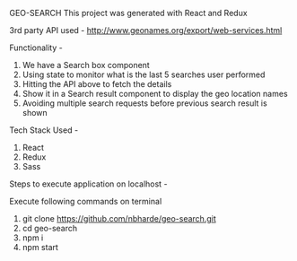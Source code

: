 GEO-SEARCH
This project was generated with React and Redux


3rd party API used - 
http://www.geonames.org/export/web-services.html


Functionality -
1. We have a Search box component 
2. Using state to monitor what is the last 5 searches user performed
3. Hitting the API above to fetch the details
4. Show it in a Search result component to display the geo location names
5. Avoiding multiple search requests before previous search result is shown


Tech Stack Used -
1. React
2. Redux
3. Sass


Steps to execute application on localhost -

Execute following commands on terminal

1. git clone https://github.com/nbharde/geo-search.git
2. cd geo-search
3. npm i
4. npm start
